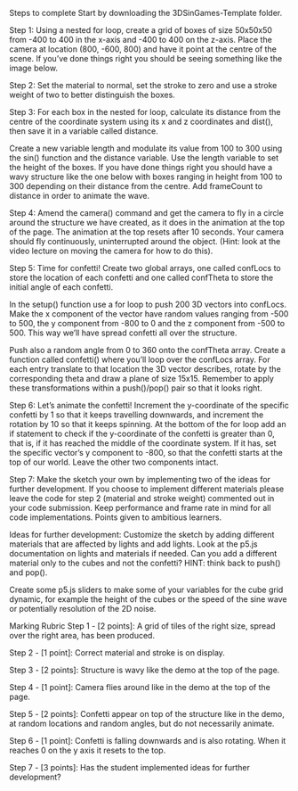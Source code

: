 Steps to complete
Start by downloading the 3DSinGames-Template folder.

Step 1: Using a nested for loop, create a grid of boxes of size 50x50x50 from -400 to 400 in the x-axis and -400 to 400 on the z-axis. Place the camera at location (800, -600, 800) and have it point at the centre of the scene. If you’ve done things right you should be seeing something like the image below.


Step 2: Set the material to normal, set the stroke to zero and use a stroke weight of two to better distinguish the boxes.

Step 3: For each box in the nested for loop, calculate its distance from the centre of the coordinate system using its x and z coordinates and dist(), then save it in a variable called distance.

Create a new variable length and modulate its value from 100 to 300 using the sin() function and the distance variable. Use the length variable to set the height of the boxes. If you have done things right you should have a wavy structure like the one below with boxes ranging in height from 100 to 300 depending on their distance from the centre. Add frameCount to distance in order to animate the wave.


Step 4: Amend the camera() command and get the camera to fly in a circle around the structure we have created, as it does in the animation at the top of the page. The animation at the top resets after 10 seconds. Your camera should fly continuously, uninterrupted around the object. (Hint: look at the video lecture on moving the camera for how to do this).

Step 5: Time for confetti! Create two global arrays, one called confLocs to store the location of each confetti and one called confTheta to store the initial angle of each confetti.

In the setup() function use a for loop to push 200 3D vectors into confLocs. Make the x component of the vector have random values ranging from -500 to 500, the y component from -800 to 0 and the z component from -500 to 500. This way we’ll have spread confetti all over the structure.

Push also a random angle from 0 to 360 onto the confTheta array. Create a function called confetti() where you’ll loop over the confLocs array. For each entry translate to that location the 3D vector describes, rotate by the corresponding theta and draw a plane of size 15x15. Remember to  apply these transformations within a push()/pop() pair so that it looks right.

Step 6: Let’s animate the confetti! Increment the y-coordinate of the specific confetti by 1 so that it keeps travelling downwards, and increment the rotation by 10 so that it keeps spinning. At the bottom of the for loop add an if statement to check if the y-coordinate of the confetti is greater than 0, that is, if it has reached the middle of the coordinate system. If it has, set the specific vector’s y component to -800, so that the confetti starts at the top of our world. Leave the other two components intact.

Step 7: Make the sketch your own by implementing two of the ideas for further development. If you choose to implement different materials please leave the code for step 2 (material and stroke weight) commented out in your code submission. Keep performance and frame rate in mind for all code implementations. Points given to ambitious learners.  

Ideas for further development:
Customize the sketch by adding different materials that are affected by lights and add lights. Look at the p5.js documentation on lights and materials if needed. Can you add a different material only to the cubes and not the confetti? HINT: think back to push() and pop(). 

Create some p5.js sliders to make some of your variables for the cube grid dynamic, for example the height of the cubes or the speed of the sine wave or potentially resolution of the 2D noise.       

Marking Rubric
Step 1 - [2 points]: A grid of tiles of the right size, spread over the right area, has been produced.

Step 2 - [1 point]: Correct material and stroke is on display.

Step 3 - [2 points]: Structure is wavy like the demo at the top of the page.

Step 4 - [1 point]: Camera flies around like in the demo at the top of the page.

Step 5 - [2 points]: Confetti appear on top of the structure like in the demo, at random locations and random angles, but do not necessarily animate.

Step 6 - [1 point]: Confetti is falling downwards and is also rotating. When it reaches 0 on the y axis it resets to the top.

Step 7 - [3 points]: Has the student implemented ideas for further development?